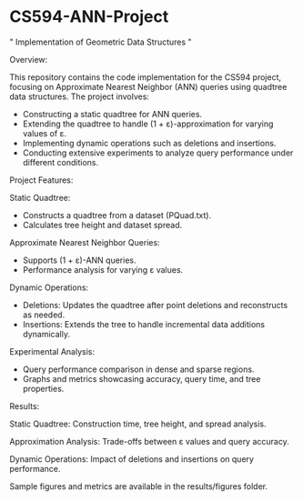 # CS594-ANN-Project
" Implementation of Geometric Data Structures "


Overview:

This repository contains the code implementation for the CS594 project, focusing on Approximate Nearest Neighbor (ANN) queries using quadtree data structures. The project involves:

- Constructing a static quadtree for ANN queries.
- Extending the quadtree to handle (1 + ε)-approximation for varying values of ε.
- Implementing dynamic operations such as deletions and insertions.
- Conducting extensive experiments to analyze query performance under different conditions.


Project Features:

Static Quadtree:

- Constructs a quadtree from a dataset (PQuad.txt).
- Calculates tree height and dataset spread.

Approximate Nearest Neighbor Queries:

- Supports (1 + ε)-ANN queries.
- Performance analysis for varying ε values.

Dynamic Operations:

- Deletions: Updates the quadtree after point deletions and reconstructs as needed.
- Insertions: Extends the tree to handle incremental data additions dynamically.

Experimental Analysis:

- Query performance comparison in dense and sparse regions.
- Graphs and metrics showcasing accuracy, query time, and tree properties.


Results:

Static Quadtree: Construction time, tree height, and spread analysis.

Approximation Analysis: Trade-offs between ε values and query accuracy.

Dynamic Operations: Impact of deletions and insertions on query performance.

Sample figures and metrics are available in the results/figures folder.
